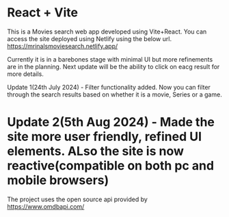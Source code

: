 # React + Vite

This is a Movies search web app developed using Vite+React. You can access the site deployed using Netlify using the below url. https://mrinalsmoviesearch.netlify.app/

Currently it is in a barebones stage with minimal UI but more refinements are in the planning. Next update will be the ability to click on eacg result for more details.

Update 1(24th July 2024) - Filter functionality added. Now you can filter through the search results based on whether it is a movie, Series or a game.

# Update 2(5th Aug 2024) - Made the site more user friendly, refined UI elements. ALso the site is now reactive(compatible on both pc and mobile browsers)

The project uses the open source api provided by https://www.omdbapi.com/
